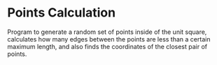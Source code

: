 # Points Calculation
Program to generate a random set of points inside of the unit square, calculates how many edges between the points are less than a certain maximum length, and also finds the coordinates of the closest pair of points.
